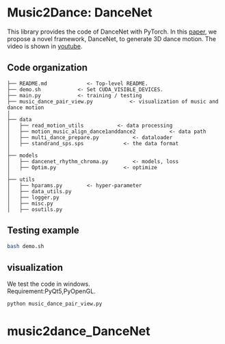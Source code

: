 # Music2Dance: DanceNet
This library provides the code of DanceNet with PyTorch.
In this [paper](https://arxiv.org/abs/2002.03761v2), 
we propose a novel framework, DanceNet, to generate 
3D dance motion. The video is shown in [youtube](https://www.youtube.com/watch?v=bTHSrfEHcG8).



## Code organization

    ├── README.md             <- Top-level README.
    ├── demo.sh            <- Set CUDA_VISIBLE_DEVICES.
    ├── main.py            <- training / testing 
    ├── music_dance_pair_view.py            <- visualization of music and dance motion
    │    
    ├── data
    │   ├── read_motion_utils           <- data processing
    │   ├── motion_music_align_dance1anddance2           <- data path
    │   ├── multi_dance_prepare.py           <- dataloader
    │   ├── standrand_sps.sps             <- the data format
    │
    ├── models
    │   ├── dancenet_rhythm_chroma.py        <- models, loss
    │   ├── Optim.py                      <- optimize
    │
    ├── utils
    │   ├── hparams.py        <- hyper-parameter
    │   ├── data_utils.py     
    │   ├── logger.py      
    │   ├── misc.py     
    │   ├── osutils.py              


## Testing example 
```bash
bash demo.sh
```

## visualization 
We test the code in windows.     
Requirement:PyQt5,PyOpenGL.
```bash
python music_dance_pair_view.py
```

# music2dance_DanceNet
